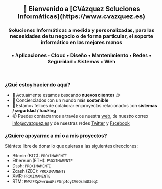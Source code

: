 <!--
**CVazquez-Soluciones-Informaticas/.github** is a ✨ _special_ ✨ repository because its `README.md` (this file) appears on your GitHub profile.

Here are some ideas to get you started:

- 🔭 I’m currently working on ...
- 🌱 I’m currently learning ...
- 👯 I’m looking to collaborate on ...
- 🤔 I’m looking for help with ...
- 💬 Ask me about ...
- 📫 How to reach me: ...
- 😄 Pronouns: ...
- ⚡ Fun fact: ...
-->
<h2 align="center">👋 Bienvenido a [CVázquez Soluciones Informáticas](https://www.cvazquez.es) </h2>
<h3 align="center">Soluciones Informáticas a medida y personalizadas, para las necesidades de tu negocio o de forma particular, el soporte informático en las mejores manos</h3>
<h3 align="center">• Aplicaciones • Cloud • Diseño • Mantenimiento • Redes • Seguridad • Sistemas • Web</h3>
<br>
<h3 align="left">¿Qué estoy  haciendo aquí?</h3>

<!--
- 🔭 I’m currently working on [nmap-webui](https://github.com/cvc90/nmap-webui), [libvirt-web](https://github.com/cvc90/libvirt-web), [vuls-scripts](https://github.com/cvc90/vuls-scripts) and [clamav-desktop](https://github.com/cvc90/clamav-desktop)
-->
- 🔭 Actualmente estamos buscando __nuevos clientes__ 😉
- 🌱 Concienciados con un mundo más __sostenible__
- 👯 Estamos felices de colaborar en proyectos relacionados con __sistemas / seguridad / hacking__
- 📫 Puedes contactarnos a través de nuestra [web](https://www.cvazquez.es/web/contacto), de nuestro correo [info@cvazquez.es](mailto:info@cvazquez.es) y de nuestras redes [Twitter](https://twitter.com/CVazquez__) y [Facebook](https://www.facebook.com/CVazquezSolucionesInformaticas)

<h3 align="left">¿Quiere apoyarme a mí o a mis proyectos?</h3>

Siéntete libre de donar lo que quieras a las siguientes direcciones:

- Bitcoin (BTC): `PROXIMAMENTE`
- Ethereum (ETH): `PROXIMAMENTE`
- Dash: `PROXIMAMENTE`
- Zcash (ZEC): `PROXIMAMENTE`
- XMR: `PROXIMAMENTE`
- RTM: `RWRYFXpXwrWnWFzPSrp4oyCV6QYaWD3eqX`
